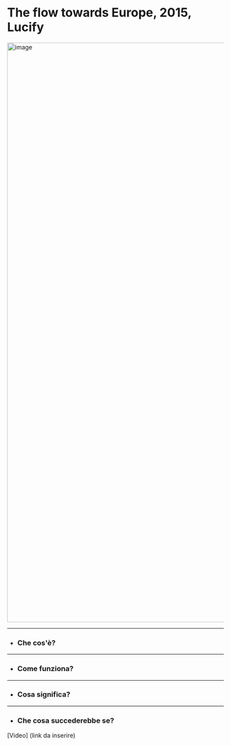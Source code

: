 
# The flow towards Europe, 2015, Lucify

<img width="1350" alt="image" src="https://user-images.githubusercontent.com/101251566/174673773-b7081b7c-fc56-463a-9f52-d27482886b9f.jpeg">

------

* ### Che cos'è?

------

* ### Come funziona?

------

* ### Cosa significa?

------

* ### Che cosa succederebbe se?

 


[Video] (link da inserire)

